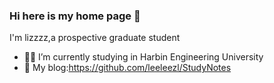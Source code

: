 ### Hi here is my home page 👋
I'm lizzzz,a prospective graduate student

- 👨‍🎓 I’m currently studying in Harbin Engineering University
- 📒 My blog:https://github.com/leeleezl/StudyNotes
